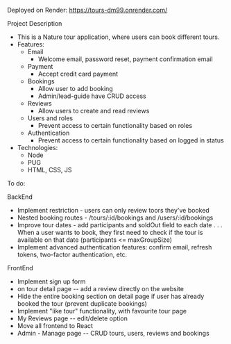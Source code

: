 Deployed on Render: https://tours-dm99.onrender.com/

Project Description

- This is a Nature tour application, where users can book different tours.
- Features:
  - Email
    - Welcome email, password reset, payment confirmation email
  - Payment
    - Accept credit card payment
  - Bookings
    - Allow user to add booking
    - Admin/lead-guide have CRUD access
  - Reviews
    - Allow users to create and read reviews
  - Users and roles
    - Prevent access to certain functionality based on roles
  - Authentication
    - Prevent access to certain functionality based on logged in status
- Technologies:
  - Node
  - PUG
  - HTML, CSS, JS

To do:

BackEnd

- Implement restriction - users can only review toors they've booked
- Nested booking routes - /tours/:id/bookings and /users/:id/bookings
- Improve tour dates - add participants and soldOut field to each date . . . When a user wants to book, they first need to check if the tour is available on that date (participants <= maxGroupSize)
- Implement advanced authentication features: confirm email, refresh tokens, two-factor authentication, etc.

FrontEnd

- Implement sign up form
- on tour detail page -- add a review directly on the website
- Hide the entire booking section on detail page if user has already booked the tour (prevent duplicate bookings)
- Implement "like tour" functionality, with favourite tour page
- My Reviews page -- edit/delete option
- Move all frontend to React
- Admin - Manage page -- CRUD tours, users, reviews and bookings
